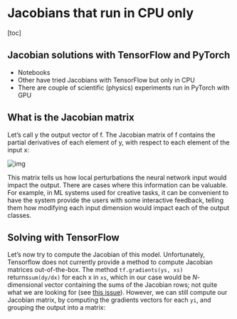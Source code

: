 # Jacobians that run in CPU only

[toc]

## Jacobian solutions with TensorFlow and PyTorch

* Notebooks
* Other have tried Jacobians with TensorFlow but only in CPU
* There are couple of scientific (physics) experiments run in PyTorch with GPU


## What is the Jacobian matrix

Let’s call y the output vector of f. The Jacobian matrix of f contains the partial derivatives of each element of y, with respect to each element of the input x:

![img](https://miro.medium.com/max/292/1*TGd_23HUO4PpApE5eFflKg.png)



This matrix tells us how local perturbations the neural network input  would impact the output. There are cases where this information can be  valuable. For example, in ML systems used for creative tasks, it can be  convenient to have the system provide the users with some interactive  feedback, telling them how modifying each input dimension would impact  each of the output classes.



## Solving with TensorFlow

Let’s now try to compute the Jacobian of this model. Unfortunately,  Tensorflow does not currently provide a method to compute Jacobian  matrices out-of-the-box. The method `tf.gradients(ys, xs)` returns`sum(dy/dx)` for each x in `xs`, which in our case would be *N*-dimensional vector containing the sums of the Jacobian rows; not quite what we are looking for (see [this issue](https://github.com/tensorflow/tensorflow/issues/675)). However, we can still compute our Jacobian matrix, by computing the gradients vectors for each `yi`, and grouping the output into a matrix: